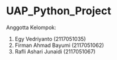 # UAP_Python_Project

Anggotta Kelompok:
1. Egy Vedriyanto (2117051035)
2. Firman Ahmad Bayumi (2117051062)
3. Rafli Ashari Junaidi (2117051067)
